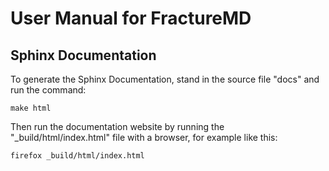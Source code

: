 # User Manual for FractureMD

## Sphinx Documentation
To generate the Sphinx Documentation, stand in the source file "docs" and run the command:

```
make html
```

Then run the documentation website by running the "_build/html/index.html" file with a browser, for example like this:
```
firefox _build/html/index.html
```
